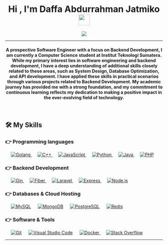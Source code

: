 <h1 align="center">Hi , I'm Daffa Abdurrahman Jatmiko <img src="https://media.giphy.com/media/hvRJCLFzcasrR4ia7z/giphy.gif" width="35"></h1>
<p align="center">
  <a href="https://github.com/DenverCoder1/readme-typing-svg"><img src="https://readme-typing-svg.herokuapp.com?lines=Informatics+Engineering+Student;Backend+Web+Developer;Graphic%20Designer;Always%20learning%20new%20things&center=true&width=500&height=50"></a>
</p>
<hr/>
<h4 align="center">A prospective Software Engineer with a focus on Backend Development, I am currently a Computer 
Science student at Institut Teknologi Sumatera. While my primary interest lies in software engineering 
and backend development, I have a deep understanding of additional skills closely related to these 
areas, such as System Design, Database Optimization, and API development. I have applied these skills 
in practical scenarios through various projects related to Backend Development. My academic journey 
has provided me with a strong foundation, and my commitment to continuous learning reflects my 
dedication to making a positive impact in the ever-evolving field of technology.</h4>
<br>

## 🛠️ My Skills

### 👉 Programming languages
<p align="left"> 
  &emsp; 
  <a href="https://golang.org/" target="_blank"> 
    <img alt="Golang" src="https://img.shields.io/badge/Go-%2300ADD8.svg?logo=go&logoColor=white">
  </a>
  &emsp;
  <a href="https://www.w3schools.com/cpp/" target="_blank"> 
    <img alt="C++" src="https://img.shields.io/badge/C++%20-%2300599C.svg?logo=c%2B%2B&logoColor=white">
  </a> 
  &emsp;
  <a href="https://developer.mozilla.org/en-US/docs/Web/JavaScript" target="_blank"> 
     <img alt="JavaScript" src="https://img.shields.io/badge/JavaScript%20-%23F7DF1E.svg?logo=javascript&logoColor=black">
   </a>
  &emsp;
   <a href="https://www.python.org" target="_blank">
    <img alt="Python" src="https://img.shields.io/badge/Python%20-%2314354C.svg?logo=python&logoColor=white">
  </a>
   &emsp;
   <a href="https://www.oracle.com/java/" target="_blank">
    <img alt="Java" src="https://img.shields.io/badge/Java-007396?style=flat-square&logo=java&logoColor=white">
  </a>
   &emsp;
   <a href="https://www.php.net/" target="_blank">
    <img alt="PHP" src="https://img.shields.io/badge/PHP-%777BB4.svg?style=flat&logo=php&logoColor=white"/>
  </a>
</p>

### 👉 Backend Development
<p align="left"> 
   &emsp;
  <a href="https://gin-gonic.com/" target="_blank"> 
    <img alt="Gin" src="https://img.shields.io/badge/Gin-%23FF2D20.svg?logo=go&logoColor=white"/>
  </a>
   &emsp;
  <a href="https://gofiber.io/" target="_blank"> 
   <img alt="Fiber" src="https://img.shields.io/badge/Fiber-%2300ADD8.svg?logo=go&logoColor=white">
  </a>
  &emsp; 
  <a href="https://laravel.com/" target="_blank"> 
   <img alt="Laravel" src="https://img.shields.io/badge/Laravel-%23FF2D20.svg?logo=laravel&logoColor=white">
  </a>   
  &emsp;
  <a href="https://expressjs.com/" target="_blank">
    <img alt="Express" src="https://img.shields.io/badge/Express-%23000000.svg?logo=express&logoColor=white">
  </a> 
   &emsp;
  <a href="https://nodejs.org/" target="_blank"> 
    <img alt="Node.js" src="https://img.shields.io/badge/Node.js-%23339933.svg?style=flat&logo=node.js&logoColor=white"/>
  </a>
</p>

### 👉 Databases & Cloud Hosting
<p align="left">
  &emsp;
    <a href="https://www.mysql.com/"><img alt="MySQL" src="https://img.shields.io/badge/MySQL-%2300f.svg?style=flat&logo=mysql&logoColor=white"></a>
  &emsp;
    <a href="https://www.mongodb.com/"><img alt="MongoDB" src="https://img.shields.io/badge/MongoDB-%2347A248.svg?style=flat&logo=mongodb&logoColor=white"></a>
  &emsp;
    <a href="https://www.postgresql.org/"><img alt="PostgreSQL" src="https://img.shields.io/badge/PostgreSQL-336791.svg?style=flat&logo=postgresql&logoColor=white"></a>
   &emsp;
  <a href="https://redis.io/" target="_blank"> 
   <img alt="Redis" src="https://img.shields.io/badge/Redis-%23834D9F.svg?logo=redis&logoColor=white">
  </a>
</p>

### 👉 Software & Tools
 
<p>
  &emsp;
    <a href="#"><img alt="Git" src="https://img.shields.io/badge/Git%20-%23F05033.svg?logo=git&logoColor=white"></a>
  &emsp;
    <a href="#"><img alt="Visual Studio Code" src="https://img.shields.io/badge/Visual%20Studio%20Code-0078d7.svg?logo=visual-studio-code&logoColor=white"></a>
    &emsp;
  <a href="https://www.docker.com/" target="_blank"> 
   <img alt="Docker" src="https://img.shields.io/badge/Docker-%230db7ed.svg?logo=docker&logoColor=white">
  </a>
  &emsp;
    <a href="#"><img alt="Stack Overflow" src="https://img.shields.io/badge/-Stack%20Overflow-FE7A16?logo=stack-overflow&logoColor=white"></a>
  &emsp;
</p>
<hr/>
